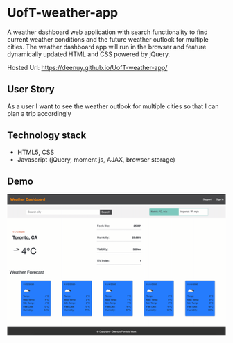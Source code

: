 # UofT-weather-app
A weather dashboard web application with search functionality to find current weather conditions and the future weather outlook for multiple cities. The weather dashboard app will run in the browser and feature dynamically updated HTML and CSS powered by jQuery.

Hosted Url: https://deenuy.github.io/UofT-weather-app/

## User Story
As a user
I want to see the weather outlook for multiple cities
so that I can plan a trip accordingly

## Technology stack
* HTML5, CSS
* Javascript (jQuery, moment js, AJAX, browser storage)

## Demo
![Demo](assets/imgs/demo-weather-app.gif)